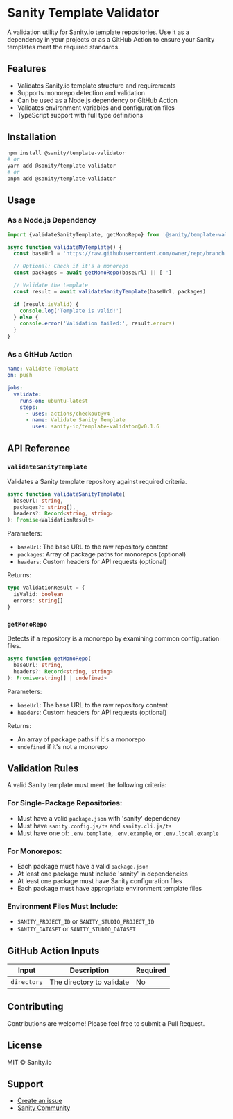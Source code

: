 # Sanity Template Validator

A validation utility for Sanity.io template repositories. Use it as a dependency in your projects or as a GitHub Action to ensure your Sanity templates meet the required standards.

## Features

- Validates Sanity.io template structure and requirements
- Supports monorepo detection and validation
- Can be used as a Node.js dependency or GitHub Action
- Validates environment variables and configuration files
- TypeScript support with full type definitions

## Installation

```bash
npm install @sanity/template-validator
# or
yarn add @sanity/template-validator
# or
pnpm add @sanity/template-validator
```

## Usage

### As a Node.js Dependency

```typescript
import {validateSanityTemplate, getMonoRepo} from '@sanity/template-validator'

async function validateMyTemplate() {
  const baseUrl = 'https://raw.githubusercontent.com/owner/repo/branch'

  // Optional: Check if it's a monorepo
  const packages = await getMonoRepo(baseUrl) || ['']

  // Validate the template
  const result = await validateSanityTemplate(baseUrl, packages)

  if (result.isValid) {
    console.log('Template is valid!')
  } else {
    console.error('Validation failed:', result.errors)
  }
}
```

### As a GitHub Action

```yaml
name: Validate Template
on: push

jobs:
  validate:
    runs-on: ubuntu-latest
    steps:
      - uses: actions/checkout@v4
      - name: Validate Sanity Template
        uses: sanity-io/template-validator@v0.1.6
```

## API Reference

### `validateSanityTemplate`

Validates a Sanity template repository against required criteria.

```typescript
async function validateSanityTemplate(
  baseUrl: string,
  packages?: string[],
  headers?: Record<string, string>
): Promise<ValidationResult>
```

Parameters:
- `baseUrl`: The base URL to the raw repository content
- `packages`: Array of package paths for monorepos (optional)
- `headers`: Custom headers for API requests (optional)

Returns:
```typescript
type ValidationResult = {
  isValid: boolean
  errors: string[]
}
```

### `getMonoRepo`

Detects if a repository is a monorepo by examining common configuration files.

```typescript
async function getMonoRepo(
  baseUrl: string,
  headers?: Record<string, string>
): Promise<string[] | undefined>
```

Parameters:
- `baseUrl`: The base URL to the raw repository content
- `headers`: Custom headers for API requests (optional)

Returns:
- An array of package paths if it's a monorepo
- `undefined` if it's not a monorepo

## Validation Rules

A valid Sanity template must meet the following criteria:

### For Single-Package Repositories:
- Must have a valid `package.json` with 'sanity' dependency
- Must have `sanity.config.js/ts` and `sanity.cli.js/ts`
- Must have one of: `.env.template`, `.env.example`, or `.env.local.example`

### For Monorepos:
- Each package must have a valid `package.json`
- At least one package must include 'sanity' in dependencies
- At least one package must have Sanity configuration files
- Each package must have appropriate environment template files

### Environment Files Must Include:
- `SANITY_PROJECT_ID` or `SANITY_STUDIO_PROJECT_ID`
- `SANITY_DATASET` or `SANITY_STUDIO_DATASET`

## GitHub Action Inputs

| Input | Description | Required |
|-------|-------------|----------|
| `directory` | The directory to validate | No |

## Contributing

Contributions are welcome! Please feel free to submit a Pull Request.

## License

MIT © Sanity.io

## Support

- [Create an issue](https://github.com/sanity-io/template-validator/issues)
- [Sanity Community](https://slack.sanity.io)
